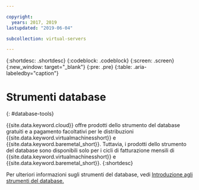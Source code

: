```yaml
---

copyright:
  years: 2017, 2019
lastupdated: "2019-06-04"

subcollection: virtual-servers

---
```


{:shortdesc: .shortdesc}
{:codeblock: .codeblock}
{:screen: .screen}
{:new_window: target="_blank"}
{:pre: .pre}
{:table: .aria-labeledby="caption"}

# Strumenti database
{: #database-tools}

{{site.data.keyword.cloud}} offre prodotti dello strumento del database gratuiti e a pagamento facoltativi per le distribuzioni {{site.data.keyword.virtualmachinesshort}} e {{site.data.keyword.baremetal_short}}. Tuttavia, i prodotti dello strumento del database sono disponibili solo per i cicli di fatturazione mensili di {{site.data.keyword.virtualmachinesshort}} e {{site.data.keyword.baremetal_short}}.
{:shortdesc}

Per ulteriori informazioni sugli strumenti del database, vedi [Introduzione agli strumenti del database.](/docs/infrastructure/database-tools?topic=database-tools-dbt-getting-started)
